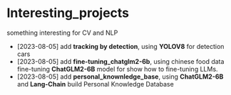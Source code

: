 # Interesting_projects
something interesting for CV and NLP


 - [2023-08-05] add **tracking by detection**, using **YOLOV8** for detection cars
 - [2023-08-05] add **fine-tuning_chatglm2-6b**, using chinese food data fine-tuning **ChatGLM2-6B** model for show how to fine-tuning LLMs.
 - [2023-08-05] add **personal_knownledge_base**, using **ChatGLM2-6B** and **Lang-Chain** build Personal Knowledge Database

 

